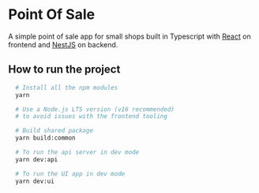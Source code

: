 # Point Of Sale

<div>

  A simple point of sale app for small shops built in Typescript with [React](https://reactjs.org/) on frontend and [NestJS](https://nestjs.com) on backend.

</div>



## How to run the project


```sh
  # Install all the npm modules
  yarn

  # Use a Node.js LTS version (v16 recommended)
  # to avoid issues with the frontend tooling

  # Build shared package
  yarn build:common

  # To run the api server in dev mode
  yarn dev:api

  # To run the UI app in dev mode
  yarn dev:ui
```
